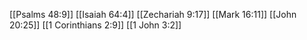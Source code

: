 [[Psalms 48:9]]
[[Isaiah 64:4]]
[[Zechariah 9:17]]
[[Mark 16:11]]
[[John 20:25]]
[[1 Corinthians 2:9]]
[[1 John 3:2]]
